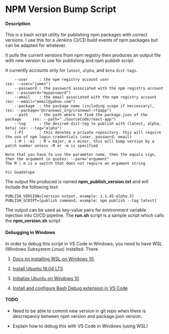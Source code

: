 # NPM Version Bump Script

  

#### Description

  

This is a bash script utility for publishing npm packages with correct versions. I use this for a Jenkins CI/CD build events of npm packages but can be adapted for whatever.

  

It pulls the current versions from npm registry then produces an output file with new version to use for publishing and npm publish script.

  

It currently accounts only for `latest`, `alpha`, and `beta`  `dist-tags`.

  

```
	--user     : the npm registry account user                              (ex: --user="james")
	--password : the password associated with the npm registry account      (ex: --password="mypassword")
	--email    : the email associated with the npm registry account         (ex: --email="email@yahoo.com")
	--package  : the package name (including scope if neccessary),          (ex: --package="@cranewwl_org/cranewwl-rfqapp")
	--path     : the path where to find the package.json of the package     (ex: --path="./SourceCode/react-app")
	--tag      : the desired dist-tag to publish with (latest, alpha, beta) (ex: --tag="alpha")
	[-P]       : this denotes a private repository. this will require the use of npm login credentials (user, password, email)
	[-M | -m]  : M = major, m = minor, this will bump version by a patch number unless -M or -m is specified

Note that you have to use the parameter name, then the equals sign, then the argument in quotes: --parm="argument"
The M | m is a switch that does not require an argument string

Vic Guadalupe

```

  

The output file produced is named **npm_publish_version.txt** and will include the following text:

```
PUBLISH_VERSION=[version output, example: 1.1.45-alpha.3]
PUBLISH_SCRIPT=[publish command, example: npm publish --tag latest]
```
  

The output can be used as key-value pairs for environment variable injection into CI/CD pipeline.
The **run.sh** script is a sample script which calls the **npm_version.sh** script

  

#### Debugging in Windows

In order to debug this script in VS Code in Windows, you need to have WSL (Windows Subsystem Linux) installed. There

  

1. [Docs on installing WSL on Windows 10:](https://docs.microsoft.com/en-us/windows/wsl/install-win10)

2. [Install Ubuntu 18.04 LTS](https://www.microsoft.com/en-us/p/ubuntu-1804-lts/9n9tngvndl3q?rtc=1&activetab=pivot:overviewtab)
  
3. [Initialize Ubuntu on Windows 10](https://docs.microsoft.com/en-us/windows/wsl/initialize-distro)

4. [Install and configure Bash Debug extension in VS Code](https://marketplace.visualstudio.com/items?itemName=rogalmic.bash-debug)


#### TODO

  

- Need to be able to commit new version in git repo when there is descrepancy between npm version and package.json version.

- Explain how to debug this with VS Code in Windows (using WSL)